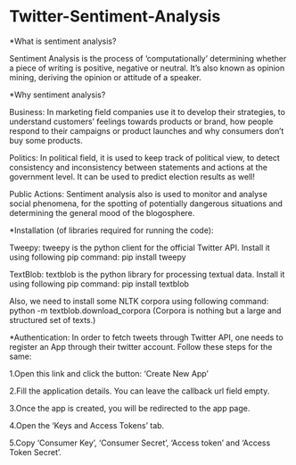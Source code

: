 # Twitter-Sentiment-Analysis

*What is sentiment analysis?

Sentiment Analysis is the process of ‘computationally’ determining whether a piece of writing is positive, negative or neutral. It’s also known as opinion mining, deriving the opinion or attitude of a speaker.

*Why sentiment analysis?

Business: In marketing field companies use it to develop their strategies, to understand customers’ feelings towards products or brand, how people respond to their campaigns or product launches and why consumers don’t buy some
products.

Politics: In political field, it is used to keep track of political view, to detect consistency and inconsistency between statements and actions at the government level. It can be used to predict election results as well!

Public Actions: Sentiment analysis also is used to monitor and analyse social phenomena, for the spotting of potentially dangerous situations and determining the general mood of the blogosphere.

*Installation (of libraries required for running the code):

Tweepy: tweepy is the python client for the official Twitter API.
Install it using following pip command:
pip install tweepy

TextBlob: textblob is the python library for processing textual data.
Install it using following pip command:
pip install textblob

Also, we need to install some NLTK corpora using following command:
python -m textblob.download_corpora
(Corpora is nothing but a large and structured set of texts.)

*Authentication:
In order to fetch tweets through Twitter API, one needs to register an App through their twitter account. Follow these steps for the same:

1.Open this link and click the button: ‘Create New App’

2.Fill the application details. You can leave the callback url field empty.

3.Once the app is created, you will be redirected to the app page.

4.Open the ‘Keys and Access Tokens’ tab.

5.Copy ‘Consumer Key’, ‘Consumer Secret’, ‘Access token’ and ‘Access Token Secret’.
